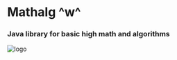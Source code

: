 # Mathalg ^w^
### Java library for basic high math and algorithms

![logo](https://i.pinimg.com/736x/8c/54/1e/8c541e6de3028ea980c3c2ce7842dee7.jpg)
